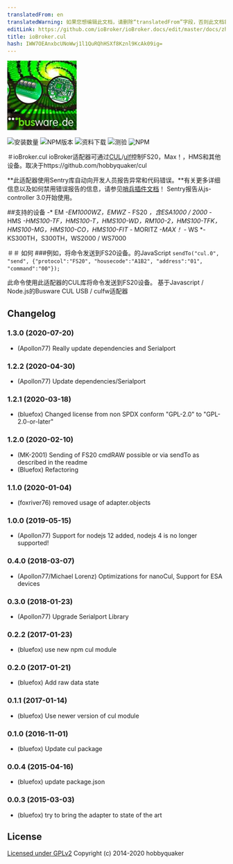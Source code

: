 ```yaml
---
translatedFrom: en
translatedWarning: 如果您想编辑此文档，请删除“translatedFrom”字段，否则此文档将再次自动翻译
editLink: https://github.com/ioBroker/ioBroker.docs/edit/master/docs/zh-cn/adapterref/iobroker.cul/README.md
title: ioBroker.cul
hash: IWW7OEAnxbcUNoWwj1l1QuRQhHSXf8Kznl9KcAk09ig=
---
```

![商标](../../../en/adapterref/iobroker.cul/admin/busware.jpg)

![安装数量](http://iobroker.live/badges/cul-stable.svg)
![NPM版本](http://img.shields.io/npm/v/iobroker.cul.svg)
![资料下载](https://img.shields.io/npm/dm/iobroker.cul.svg)
![测验](https://travis-ci.org/ioBroker/ioBroker.cul.svg?branch=master)
![NPM](https://nodei.co/npm/iobroker.cul.png?downloads=true)

＃ioBroker.cul
ioBroker适配器可通过[CUL](http://busware.de/tiki-index.php?page=CUL)/[ulf](http://culfw.de)控制FS20，Max！，HMS和其他设备。取决于https://github.com/hobbyquaker/cul

**此适配器使用Sentry库自动向开发人员报告异常和代码错误。**有关更多详细信息以及如何禁用错误报告的信息，请参见[哨兵插件文档](https://github.com/ioBroker/plugin-sentry#plugin-sentry)！ Sentry报告从js-controller 3.0开始使用。

##支持的设备
-* EM *-EM1000WZ，EMWZ
-* FS20 *，含ESA1000 / 2000
-* HMS *-HMS100-TF，HMS100-T，HMS100-WD，RM100-2，HMS100-TFK，HMS100-MG，HMS100-CO，HMS100-FIT
-* MORITZ *-MAX！
-* WS *-KS300TH，S300TH，WS2000 / WS7000

＃＃ 如何
###例如，将命令发送到FS20设备。的JavaScript
```sendTo("cul.0", "send", {"protocol":"FS20", "housecode":"A1B2", "address":"01", "command":"00"});```

此命令使用此适配器的CUL库将命令发送到FS20设备。
基于Javascript / Node.js的Busware CUL USB / culfw适配器

## Changelog

### 1.3.0 (2020-07-20)
* (Apollon77) Really update dependencies and Serialport

### 1.2.2 (2020-04-30)
* (Apollon77) Update dependencies/Serialport 

### 1.2.1 (2020-03-18)
* (bluefox) Changed license from non SPDX conform 
    "GPL-2.0" to "GPL-2.0-or-later"

### 1.2.0 (2020-02-10)
* (MK-2001) Sending of FS20 cmdRAW possible or via sendTo as described in the readme
* (Bluefox) Refactoring

### 1.1.0 (2020-01-04)
* (foxriver76) removed usage of adapter.objects

### 1.0.0 (2019-05-15)
* (Apollon77) Support for nodejs 12 added, nodejs 4 is no longer supported!

### 0.4.0 (2018-03-07)
* (Apollon77/Michael Lorenz) Optimizations for nanoCul, Support for ESA devices

### 0.3.0 (2018-01-23)
* (Apollon77) Upgrade Serialport Library

### 0.2.2 (2017-01-23)
* (bluefox) use new npm cul module

### 0.2.0 (2017-01-21)
* (bluefox) Add raw data state

### 0.1.1 (2017-01-14)
* (bluefox) Use newer version of cul module

### 0.1.0 (2016-11-01)
* (bluefox) Update cul package

### 0.0.4 (2015-04-16)
* (bluefox) update package.json

### 0.0.3 (2015-03-03)
* (bluefox) try to bring the adapter to state of the art

## License

[Licensed under GPLv2](LICENSE) Copyright (c) 2014-2020 hobbyquaker
